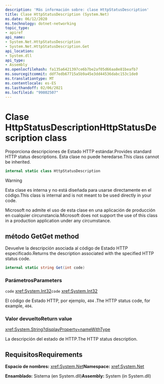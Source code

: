 ```yaml
---
description: 'Más información sobre: clase HttpStatusDescription'
title: Clase HttpStatusDescription (System.Net)
ms.date: 06/12/2020
ms.technology: dotnet-networking
topic_type:
- apiref
api_name:
- System.Net.HttpStatusDescription
- System.Net.HttpStatusDescription.Get
api_location:
- System.dll
api_type:
- Assembly
ms.openlocfilehash: fa135a6421397ce6b7be2af05d66aa8e81beafb7
ms.sourcegitcommit: ddf7edb67715a5b9a45e3dd44536dabc153c1de0
ms.translationtype: MT
ms.contentlocale: es-ES
ms.lasthandoff: 02/06/2021
ms.locfileid: "99802507"
---
```

# <a name="httpstatusdescription-class"></a><span data-ttu-id="3c30b-103">Clase HttpStatusDescription</span><span class="sxs-lookup"><span data-stu-id="3c30b-103">HttpStatusDescription class</span></span>

<span data-ttu-id="3c30b-104">Proporciona descripciones de Estado HTTP estándar.</span><span class="sxs-lookup"><span data-stu-id="3c30b-104">Provides standard HTTP status descriptions.</span></span> <span data-ttu-id="3c30b-105">Esta clase no puede heredarse.</span><span class="sxs-lookup"><span data-stu-id="3c30b-105">This class cannot be inherited.</span></span>

```csharp
internal static class HttpStatusDescription
```

> [!WARNING]
> <span data-ttu-id="3c30b-106">Esta clase es interna y no está diseñada para usarse directamente en el código.</span><span class="sxs-lookup"><span data-stu-id="3c30b-106">This class is internal and is not meant to be used directly in your code.</span></span>
>
> <span data-ttu-id="3c30b-107">Microsoft no admite el uso de esta clase en una aplicación de producción en cualquier circunstancia.</span><span class="sxs-lookup"><span data-stu-id="3c30b-107">Microsoft does not support the use of this class in a production application under any circumstance.</span></span>

## <a name="get-method"></a><span data-ttu-id="3c30b-108">método Get</span><span class="sxs-lookup"><span data-stu-id="3c30b-108">Get method</span></span>

<span data-ttu-id="3c30b-109">Devuelve la descripción asociada al código de Estado HTTP especificado.</span><span class="sxs-lookup"><span data-stu-id="3c30b-109">Returns the description associated with the specified HTTP status code.</span></span>

```csharp
internal static string Get(int code)
```

### <a name="parameters"></a><span data-ttu-id="3c30b-110">Parámetros</span><span class="sxs-lookup"><span data-stu-id="3c30b-110">Parameters</span></span>

<span data-ttu-id="3c30b-111">`code` <xref:System.Int32></span><span class="sxs-lookup"><span data-stu-id="3c30b-111">`code` <xref:System.Int32></span></span>

<span data-ttu-id="3c30b-112">El código de Estado HTTP, por ejemplo, `404` .</span><span class="sxs-lookup"><span data-stu-id="3c30b-112">The HTTP status code, for example, `404`.</span></span>

### <a name="return-value"></a><span data-ttu-id="3c30b-113">Valor devuelto</span><span class="sxs-lookup"><span data-stu-id="3c30b-113">Return value</span></span>

<xref:System.String?displayProperty=nameWithType>

<span data-ttu-id="3c30b-114">La descripción del estado de HTTP.</span><span class="sxs-lookup"><span data-stu-id="3c30b-114">The HTTP status description.</span></span>

## <a name="requirements"></a><span data-ttu-id="3c30b-115">Requisitos</span><span class="sxs-lookup"><span data-stu-id="3c30b-115">Requirements</span></span>

<span data-ttu-id="3c30b-116">**Espacio de nombres:** <xref:System.Net></span><span class="sxs-lookup"><span data-stu-id="3c30b-116">**Namespace:** <xref:System.Net></span></span>

<span data-ttu-id="3c30b-117">**Ensamblado:** Sistema (en System.dll)</span><span class="sxs-lookup"><span data-stu-id="3c30b-117">**Assembly:** System (in System.dll)</span></span>

